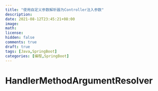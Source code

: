 ```yaml
---
title: "使用自定义参数解析器为Controller注入参数"
description:
date: 2021-08-12T23:45:21+08:00
image:
math:
license:
hidden: false
comments: true
draft: true
tags: [Java,SpringBoot]
categories: [编程,SpringBoot]
---
```


# HandlerMethodArgumentResolver